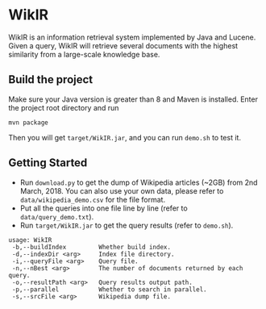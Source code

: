 # WikIR
WikIR is an information retrieval system implemented by Java and Lucene. Given a query, WikIR will retrieve several documents with the highest similarity from a large-scale knowledge base. 
## Build the project
Make sure your Java version is greater than 8 and Maven is installed. Enter the project root directory and run
```shell
mvn package
```
Then you will get `target/WikIR.jar`, and you can run `demo.sh` to test it.
## Getting Started
* Run `download.py` to get the dump of Wikipedia articles (~2GB) from 2nd March, 2018. You can also use your own data, please refer to `data/wikipedia_demo.csv` for the file format.
* Put all the queries into one file line by line (refer to `data/query_demo.txt`).
* Run `target/WikIR.jar` to get the query results (refer to `demo.sh`).
```shell
usage: WikIR
 -b,--buildIndex         Whether build index.
 -d,--indexDir <arg>     Index file directory.
 -i,--queryFile <arg>    Query file.
 -n,--nBest <arg>        The number of documents returned by each query.
 -o,--resultPath <arg>   Query results output path.
 -p,--parallel           Whether to search in parallel.
 -s,--srcFile <arg>      Wikipedia dump file.
```
